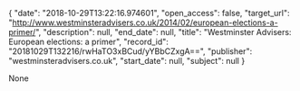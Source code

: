 {
  "date": "2018-10-29T13:22:16.974601", 
  "open_access": false, 
  "target_url": "http://www.westminsteradvisers.co.uk/2014/02/european-elections-a-primer/", 
  "description": null, 
  "end_date": null, 
  "title": "Westminster Advisers: European elections: a primer", 
  "record_id": "20181029T132216/rwHaTO3xBCud/yYBbCZxgA==", 
  "publisher": "westminsteradvisers.co.uk", 
  "start_date": null, 
  "subject": null
}

None